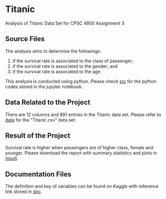 # Titanic
Analysis of Titanic Data Set for CPSC 4800 Assignment 3

## Source Files
The analysis aims to determine the followings:
1) if the survival rate is associated to the class of passenger;
2) if the survival rate is associated to the gender; and
3) if the survival rate is associated to the age.

This analysis is conducted using python. Please check [src](Titanic/src.ipynb) for the python codes stored in the jupyter notebook.


## Data Related to the Project
There are 12 columns and 891 entries in the Titanic data set. Please refer to [data](Titanic/data.csv) for the "Titanic.csv" data set.

## Result of the Project
Survival rate is higher when passengers are of higher class, female and younger.
Please download the report with summary statistics and plots in [result](Titanic/result.pdf).


## Documentation Files
The definition and key of variables can be found on Kaggle with reference link stored in [doc](Titanic/doc).
